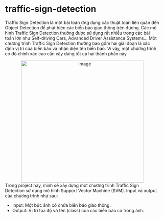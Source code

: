 # traffic-sign-detection

Traffic Sign Detection là một bài toán ứng dụng các thuật toán liên quán đến Object Detection
để phát hiện các biển báo giao thông trên đường. Các mô hình Traffic Sign Detection thường được sử
dụng rất nhiều trong các bài toán lớn như Self-driving Cars, Advanced Driver Assistance Systems...
Một chương trình Traffic Sign Detection thường bao gồm hai giai đoạn là xác định vị trí của biển báo
và nhận diện tên biển báo. Vì vậy, một chương trình có độ chính xác cao cần xây dựng tốt cả hai thành
phần này
<div align="center">
  <img width="400" alt="image" src="https://github.com/minh190902/traffic-sign-detection/assets/128236164/b0f3af8f-2091-4043-b245-f7c306d8fb3c">
</div>
Trong project này, mình sẽ xây dựng một chương trình Traffic Sign Detection sử dụng mô hình
Support Vector Machine (SVM). Input và output của chương trình như sau:

  - Input: Một bức ảnh có chứa biển báo giao thông.
  - Output: Vị trí tọa độ và tên (class) của các biển báo có trong ảnh.

